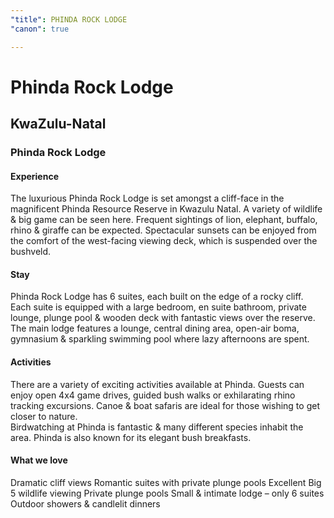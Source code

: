 ```yaml
---
"title": PHINDA ROCK LODGE
"canon": true

---
```


# Phinda Rock Lodge
## KwaZulu-Natal
### Phinda Rock Lodge

#### Experience
The luxurious Phinda Rock Lodge is set amongst a cliff-face in the magnificent Phinda Resource Reserve in Kwazulu Natal.
A variety of wildlife &amp; big game can be seen here.  Frequent sightings of lion, elephant, buffalo, rhino &amp; giraffe can be expected.  Spectacular sunsets can be enjoyed from the comfort of the west-facing viewing deck, which is suspended over the bushveld.

#### Stay
Phinda Rock Lodge has 6 suites, each built on the edge of a rocky cliff.  Each suite is equipped with a large bedroom, en suite bathroom, private lounge, plunge pool &amp; wooden deck with fantastic views over the reserve.
The main lodge features a lounge, central dining area, open-air boma, gymnasium &amp; sparkling swimming pool where lazy afternoons are spent.

#### Activities
There are a variety of exciting activities available at Phinda.  Guests can enjoy open 4x4 game drives, guided bush walks or exhilarating rhino tracking excursions.  Canoe &amp; boat safaris are ideal for those wishing to get closer to nature.  
Birdwatching at Phinda is fantastic &amp; many different species inhabit the area.  Phinda is also known for its elegant bush breakfasts.


#### What we love
Dramatic cliff views
Romantic suites with private plunge pools
Excellent Big 5 wildlife viewing
Private plunge pools
Small &amp; intimate lodge – only 6 suites
Outdoor showers &amp; candlelit dinners